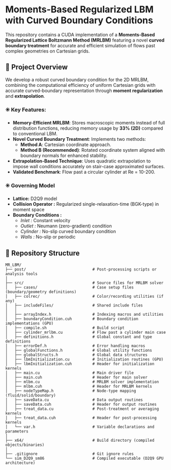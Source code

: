 # Moments-Based Regularized LBM with Curved Boundary Conditions

This repository contains a CUDA implementation of a **Moments-Based Regularized Lattice Boltzmann Method (MRLBM)** featuring a novel **curved boundary treatment** for accurate and efficient simulation of flows past complex geometries on Cartesian grids.

## 🧩 Project Overview

We develop a robust curved boundary condition for the 2D MRLBM, combining the computational efficiency of uniform Cartesian grids with accurate curved-boundary representation through **moment regularization** and **extrapolation**.

### ✳️ Key Features:
- **Memory-Efficient MRLBM**: Stores macroscopic moments instead of full distribution functions, reducing memory usage by **33% (2D)** compared to conventional LBM.
- **Novel Curved Boundary Treatment**: Implements two methods:
  - **Method A**: Cartesian coordinate approach.
  - **Method B (Recommended)**: Rotated coordinate system aligned with boundary normals for enhanced stability.
- **Extrapolation-Based Technique**: Uses quadratic extrapolation to impose wall conditions accurately on stair-case approximated surfaces.
- **Validated Benchmark**: Flow past a circular cylinder at Re = 10-200.

### ✳️ Governing Model
- **Lattice:**  D2Q9 model
- **Collision Operator :** Regularized single-relaxation-time (BGK-type) in moment space
- **Boundary Conditions :**
    - *Inlet :* Constant velocity
    - *Outlet :* Neumann (zero-gradient) condition
    - *Cylinder :* No-slip curved boundary condition
    - *Walls :* No-slip or periodic

## 📁 Repository Structure
```text
MR_LBM/
├── post/                             # Post-processing scripts or analysis tools
│
├── src/                              # Source files for MRLBM solver
│   ├── cases/                        # Case setup files (boundary/geometry definitions)
│   ├── colrec/                       # Color/recording utilities (if any)
│   ├── includeFiles/                 # Shared include files
│   │
│   ├── arrayIndex.h                  # Indexing macros and utilities
│   ├── boundaryCondition.cuh         # Boundary condition implementations (GPU)
│   ├── compile.sh                    # Build script
│   ├── cylinder_mrlbm.cu             # Flow past a cylinder main case
│   ├── definitions.h                 # Global constant and type definitions
│   ├── errorDef.h                    # Error handling macros
│   ├── globalFunctions.h             # Global utility functions
│   ├── globalStructs.h               # Global data structures
│   ├── lbmInitialization.cu          # Initialization routines (GPU)
│   ├── lbmInitialization.cuh         # Header for initialization kernels
│   ├── main.cu                       # Main driver file
│   ├── main.cuh                      # Header for main solver
│   ├── mlbm.cu                       # MRLBM solver implementation
│   ├── mlbm.cuh                      # Header for MRLBM kernels
│   ├── nodeTypeMap.h                 # Node-type mapping (fluid/solid/boundary)
│   ├── saveData.cu                   # Data output routines
│   ├── saveData.cuh                  # Header for output routines
│   ├── treat_data.cu                 # Post-treatment or averaging kernels
│   ├── treat_data.cuh                # Header for post-processing kernels
│   └── var.h                         # Variable declarations and parameters
│
├── x64/                              # Build directory (compiled objects/binaries)
│
├── .gitignore                        # Git ignore rules
└── sim_D2Q9_sm86                     # Compiled executable (D2Q9 GPU architecture)


